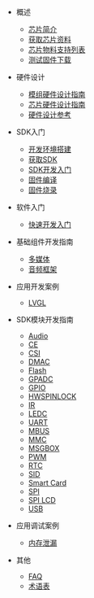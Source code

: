 - 概述

  - [芯片简介](r128/about_chip.md)
  - [获取芯片资料](r128/get_chip_ds.md)
  - [芯片物料支持列表](r128/chip_support_list.md)
  - [测试固件下载](r128/test_img.md)
  
- 硬件设计

  - [模组硬件设计指南](hardware/module_hardware_design.md)
  - [芯片硬件设计指南](hardware/hardware_design.md)
  - [硬件设计参考](hardware/ref_hardware_design.md)
  
- SDK入门
  - [开发环境搭建](r128/sdk_intro/prepare_dev_env.md)
  - [获取SDK](r128/sdk_intro/get_sdk.md)
  - [SDK开发入门](r128/sdk_intro/sdk_intro.md)
  - [固件编译](r128/sdk_intro/setup_img.md)
  - [固件烧录](r128/sdk_intro/flash_img.md)
  
- 软件入门
  - [快速开发入门](r128/quick_start.md)

- 基础组件开发指南
  - [多媒体](sdk_base/multi-media.md)
  - [音频框架](sdk_base/audio.md)
  
- 应用开发案例
  - [LVGL](demo/lvgl.md)

- SDK模块开发指南
  - [Audio](sdk_module/audio.md)
  - [CE](sdk_module/ce.md)
  - [CSI](sdk_module/csi.md)
  - [DMAC](sdk_module/dmac.md)
  - [Flash](sdk_module/flash.md)
  - [GPADC](sdk_module/gpadc.md)
  - [GPIO](sdk_module/gpio.md)
  - [HWSPINLOCK](sdk_module/spin.md)
  - [IR](sdk_module/ir.md)
  - [LEDC](sdk_module/ledc.md)
  - [UART](sdk_module/uart.md)
  - [MBUS](sdk_module/mbus.md)
  - [MMC](sdk_module/mmc.md)
  - [MSGBOX](sdk_module/msgbox.md)
  - [PWM](sdk_module/pwm.md)
  - [RTC](sdk_module/rtc.md)
  - [SID](sdk_module/sid.md)
  - [Smart Card](sdk_module/smartcard.md)
  - [SPI](sdk_module/SPI.md)
  - [SPI LCD](sdk_module/spi_lcd.md)
  - [USB](sdk_module/usb.md)
  
- 应用调试案例
  - [内存泄漏](debug/memleak.md)

- 其他
  - [FAQ](others/faq.md)
  - [术语表](others/term.md)